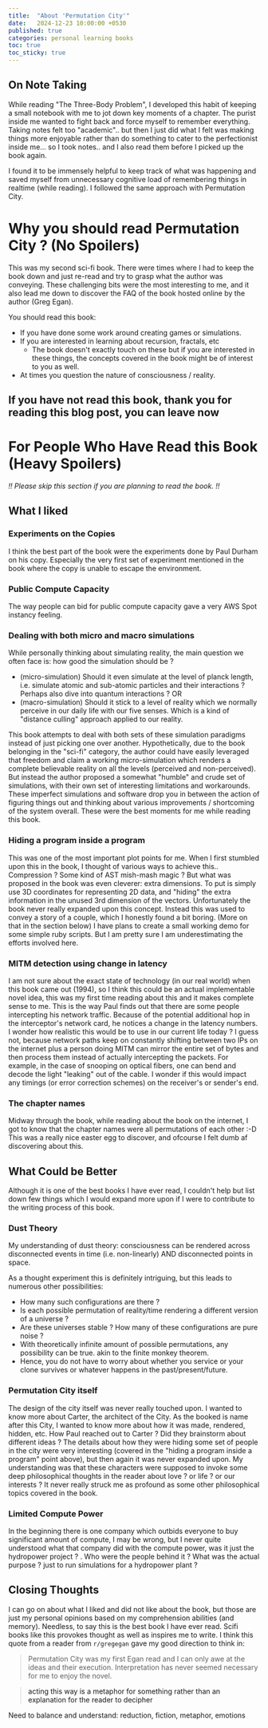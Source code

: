```yaml
---
title:  "About 'Permutation City'"
date:   2024-12-23 10:00:00 +0530
published: true
categories: personal learning books
toc: true
toc_sticky: true
---
```


## On Note Taking

While reading "The Three-Body Problem", I developed this habit of keeping a small notebook with me to jot down key moments of a chapter. The purist inside me wanted to fight back and force myself to remember everything. Taking notes felt too "academic".. but then I just did what I felt was making things more enjoyable rather than do something to cater to the perfectionist inside me... so I took notes.. and I also read them before I picked up the book again.

I found it to be immensely helpful to keep track of what was happening and saved myself from unnecessary cognitive load of remembering things in realtime (while reading). I followed the same approach with Permutation City. 

# Why you should read Permutation City ? (No Spoilers)

This was my second sci-fi book. There were times where I had to keep the book down and just re-read and try to grasp what the author was conveying. These challenging bits were the most interesting to me, and it also lead me down to discover the FAQ of the book hosted online by the author (Greg Egan).

You should read this book:
* If you have done some work around creating games or simulations.
* If you are interested in learning about recursion, fractals, etc
    * The book doesn't exactly touch on these but if you are interested in these things, the concepts covered in the book might be of interest to you as well.
* At times you question the nature of consciousness / reality.

## If you have not read this book, thank you for reading this blog post, you can leave now


# For People Who Have Read this Book (Heavy Spoilers)
*!! Please skip this section if you are planning to read the book. !!*

## What I liked

### Experiments on the Copies
I think the best part of the book were the experiments done by Paul Durham on his copy. Especially the very first set of experiment mentioned in the book where the copy is unable to escape the environment.

### Public Compute Capacity
The way people can bid for public compute capacity gave a very AWS Spot instancy feeling.

### Dealing with both micro and macro simulations
While personally thinking about simulating reality, the main question we often face is: how good the simulation should be ?
* (micro-simulation) Should it even simulate at the level of planck length, i.e. simulate atomic and sub-atomic particles and their interactions ? Perhaps also dive into quantum interactions ?
OR
* (macro-simulation) Should it stick to a level of reality which we normally perceive in our daily life with our five senses. Which is a kind of "distance culling" approach applied to our reality.

This book attempts to deal with both sets of these simulation paradigms instead of just picking one over another. Hypothetically, due to the book belonging in the "sci-fi" category, the author could have easily leveraged that freedom and claim a working micro-simulation which renders a complete believable reality on all the levels (perceived and non-perceived).
But instead the author proposed a somewhat "humble" and crude set of simulations, with their own set of interesting limitations and workarounds. These imperfect simulations and software drop you in between the action of figuring things out and thinking about various improvements / shortcoming of the system overall. These were the best moments for me while reading this book.

### Hiding a program inside a program
This was one of the most important plot points for me. When I first stumbled upon this in the book, I thought of various ways to achieve this.. Compression ? Some kind of AST mish-mash magic ? But what was proposed in the book was even cleverer: extra dimensions. To put is simply use 3D coordinates for representing 2D data, and "hiding" the extra information in the unused 3rd dimension of the vectors.
Unfortunately the book never really expanded upon this concept. Instead this was used to convey a story of a couple, which I honestly found a bit boring. (More on that in the section below)
I have plans to create a small working demo for some simple ruby scripts. But I am pretty sure I am underestimating the efforts involved here.

### MITM detection using change in latency
I am not sure about the exact state of technology (in our real world) when this book came out (1994), so I think this could be an actual implementable novel idea, this was my first time reading about this and it makes complete sense to me.
This is the way Paul finds out that there are some people intercepting his network traffic. Because of the potential additional hop in the interceptor's network card, he notices a change in the latency numbers. I wonder how realistic this would be to use in our current life today ? I guess not, because network paths keep on constantly shifting between two IPs on the internet plus a person doing MITM can mirror the entire set of bytes and then process them instead of actually intercepting the packets. For example, in the case of snooping on optical fibers, one can bend and decode the light "leaking" out of the cable. I wonder if this would impact any timings (or error correction schemes) on the receiver's or sender's end.

### The chapter names
Midway through the book, while reading about the book on the internet, I got to know that the chapter names were all permutations of each other :-D 
This was a really nice easter egg to discover, and ofcourse I felt dumb af discovering about this.

## What Could be Better
Although it is one of the best books I have ever read, I couldn't help but list down few things which I would expand more upon if I were to contribute to the writing process of this book.

### Dust Theory
My understanding of dust theory: consciousness can be rendered across disconnected events in time (i.e. non-linearly) AND disconnected points in space. 

As a thought experiment this is definitely intriguing, but this leads to numerous other possibilities:
* How many such configurations are there ? 
* Is each possible permutation of reality/time rendering a different version of a universe ?
* Are these universes stable ? How many of these configurations are pure noise ?
* With theoretically infinite amount of possible permutations, any possibility can be true. akin to the finite monkey theorem.
* Hence, you do not have to worry about whether you service or your clone survives or whatever happens in the past/present/future.

### Permutation City itself
The design of the city itself was never really touched upon. I wanted to know more about Carter, the architect of the City. As the booked is name after this City, I wanted to know more about how it was made, rendered, hidden, etc.
How Paul reached out to Carter ? Did they brainstorm about different ideas ?
The details about how they were hiding some set of people in the city were very interesting (covered in the "hiding a program inside a program" point above), but then again it was never expanded upon. My understanding was that these characters were supposed to invoke some deep philosophical thoughts in the reader about love ? or life ? or our interests ? It never really struck me as profound as some other philosophical topics covered in the book.

### Limited Compute Power
In the beginning there is one company which outbids everyone to buy significant amount of compute, I may be wrong, but I never quite understood what that company did with the compute power, was it just the hydropower project ? . Who were the people behind it ? What was the actual purpose ? just to run simulations for a hydropower plant ?


## Closing Thoughts
I can go on about what I liked and did not like about the book, but those are just my personal opinions based on my comprehension abilities (and memory). Needless, to say this is the best book I have ever read. Scifi books like this provokes thought as well as inspires me to write.
I think this quote from a reader from `r/gregegan` gave my good direction to think in:
> Permutation City was my first Egan read and I can only awe at the ideas and their execution. Interpretation has never seemed necessary for me to enjoy the novel.

> <A particular character> acting this way is a metaphor for something rather than an explanation for the reader to decipher

Need to balance and understand: reduction, fiction, metaphor, emotions
